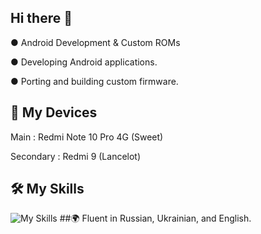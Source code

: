 ## Hi there 👋
● Android Development & Custom ROMs

● Developing Android applications.

● Porting and building custom firmware.

## 📱 My Devices
Main : Redmi Note 10 Pro 4G (Sweet)

Secondary : Redmi 9 (Lancelot)
## 🛠 My Skills
![My Skills](https://skillicons.dev/icons?i=rust,kotlin,java,c)
##🌍 Fluent in Russian, Ukrainian, and English.
